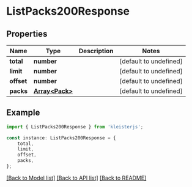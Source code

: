 # ListPacks200Response


## Properties

Name | Type | Description | Notes
------------ | ------------- | ------------- | -------------
**total** | **number** |  | [default to undefined]
**limit** | **number** |  | [default to undefined]
**offset** | **number** |  | [default to undefined]
**packs** | [**Array&lt;Pack&gt;**](Pack.md) |  | [default to undefined]

## Example

```typescript
import { ListPacks200Response } from 'kleisterjs';

const instance: ListPacks200Response = {
    total,
    limit,
    offset,
    packs,
};
```

[[Back to Model list]](../README.md#documentation-for-models) [[Back to API list]](../README.md#documentation-for-api-endpoints) [[Back to README]](../README.md)
